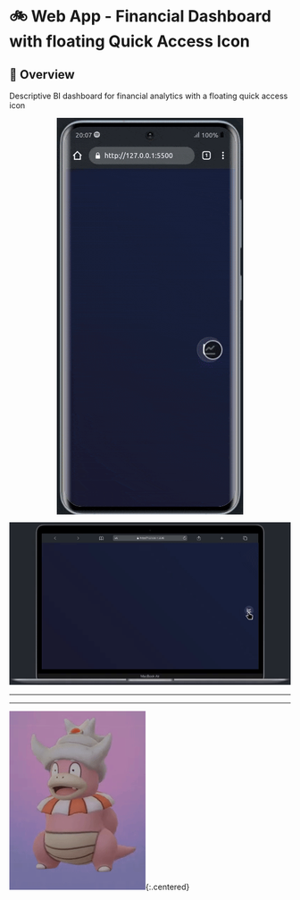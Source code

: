 #  :bike: Web App - Financial Dashboard with floating Quick Access Icon

## :scroll: Overview 
Descriptive BI dashboard for financial analytics with a floating quick access icon 

<img src="pics/screengif1.gif" 
        alt="Mobile first UI" 
        style="display: block; margin: 0 auto" />

![Image](pics/screengif2.gif#center)

***
***

![Image](pics/slowking.gif "...Then teach and guide yourself"){:.centered}